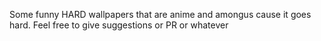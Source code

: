 Some funny HARD wallpapers that are anime and amongus cause it goes hard. Feel free to give suggestions or PR or whatever
